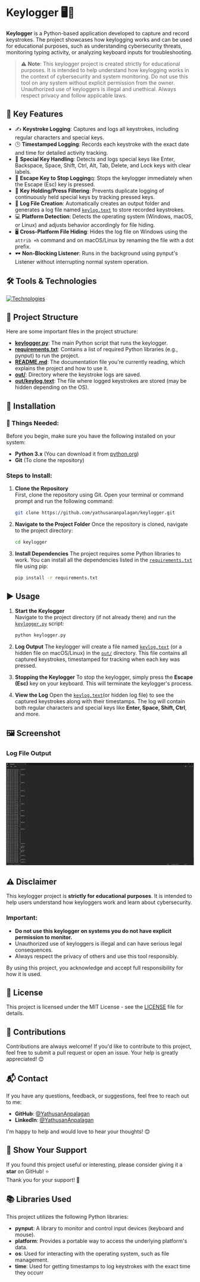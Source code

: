 # Keylogger 🖥️🔑
**Keylogger** is a Python-based application developed to capture and record keystrokes. The project showcases how keylogging works and can be used for educational purposes, such as understanding cybersecurity threats, monitoring typing activity, or analyzing keyboard inputs for troubleshooting.

> ⚠️ **Note**: This keylogger project is created strictly for educational purposes. It is intended to help understand how keylogging works in the context of cybersecurity and system monitoring. Do not use this tool on any system without explicit permission from the owner. Unauthorized use of keyloggers is illegal and unethical. Always respect privacy and follow applicable laws.

## 🚀 Key Features
- ✍️ **Keystroke Logging**: Captures and logs all keystrokes, including regular characters and special keys.
- 🕒 **Timestamped Logging**: Records each keystroke with the exact date and time for detailed activity tracking.
- 🎯 **Special Key Handling**: Detects and logs special keys like Enter, Backspace, Space, Shift, Ctrl, Alt, Tab, Delete, and Lock keys with clear labels.
- 🛑 **Escape Key to Stop Logging**q: Stops the keylogger immediately when the Escape (Esc) key is pressed.
- 🔄 **Key Holding/Press Filtering**: Prevents duplicate logging of continuously held special keys by tracking pressed keys.
- 📁 **Log File Creation**: Automatically creates an output folder and generates a log file named [`keylog.text`](./out/keylog.text) to store recorded keystrokes.
- 💻 **Platform Detection**: Detects the operating system (Windows, macOS, or Linux) and adjusts behavior accordingly for file hiding.
- 🖥️ **Cross-Platform File Hiding**: Hides the log file on Windows using the `attrib +h` command and on macOS/Linux by renaming the file with a dot prefix.
- 🕶️ **Non-Blocking Listener**: Runs in the background using pynput's Listener without interrupting normal system operation.

## 🛠️ Tools & Technologies
[![Technologies](https://skillicons.dev/icons?i=git,github,vscode,py,md,windows)](https://skillicons.dev)
## 📂 Project Structure
Here are some important files in the project structure:

- [**keylogger.py**](./keylogger.py): The main Python script that runs the keylogger.
- [**requirements.txt**](./requirements.txt): Contains a list of required Python libraries (e.g., pynput) to run the project.
- [**README.md**](./README.md): The documentation file you're currently reading, which explains the project and how to use it.
- [**out/**](./out): Directory where the keystroke logs are saved.
- [**out/keylog.text**](./out/keylog.text): The file where logged keystrokes are stored (may be hidden depending on the OS).

## 🔧 Installation
### 📝 Things Needed:
Before you begin, make sure you have the following installed on your system:
- **Python 3.x** (You can download it from [python.org](https://www.python.org/downloads/))
- **Git** (To clone the repository)

### Steps to Install:

1. **Clone the Repository**  
   First, clone the repository using Git. Open your terminal or command prompt and run the following command:
   
   ```bash
   git clone https://github.com/yathusananpalagan/keylogger.git
   ```
2. **Navigate to the Project Folder**
   Once the repository is cloned, navigate to the project directory:

   ```bash
   cd keylogger
   ```
3. **Install Dependencies**
   The project requires some Python libraries to work. You can install all the dependencies listed in the [`requirements.txt`](./requirements.txt) file using pip:
   ```bash
   pip install -r requirements.txt
   ```
   
## ▶️ Usage
1. **Start the Keylogger**  
   Navigate to the project directory (if not already there) and run the [`keylogger.py`](./keylogger.py) script:
   ```bash
   python keylogger.py
   ```
2. **Log Output**
The keylogger will create a file named [`keylog.text`](./out/keylog.text) (or a hidden file on macOS/Linux) in the [`out/`](./out) directory. This file contains all captured keystrokes, timestamped for tracking when each key was pressed.

3. **Stopping the Keylogger**
To stop the keylogger, simply press the **Escape (Esc)** key on your keyboard. This will terminate the keylogger's process.

4. **View the Log**
Open the [`keylog.text`](./out/keylog.text)(or hidden log file) to see the captured keystrokes along with their timestamps. The log will contain both regular characters and special keys like **Enter, Space, Shift, Ctrl**, and more.

## 🖼️ Screenshot
### Log File Output
![LogFile](./docs/logfile.png)

## ⚠️ Disclaimer

This keylogger project is **strictly for educational purposes**. It is intended to help users understand how keyloggers work and learn about cybersecurity. 

### Important:
- **Do not use this keylogger on systems you do not have explicit permission to monitor.**
- Unauthorized use of keyloggers is illegal and can have serious legal consequences.
- Always respect the privacy of others and use this tool responsibly.

By using this project, you acknowledge and accept full responsibility for how it is used.

## 📜 License
This project is licensed under the MIT License - see the [LICENSE](./LICENSE) file for details.

## 🤝 Contributions

Contributions are always welcome! If you'd like to contribute to this project, feel free to submit a pull request or open an issue. Your help is greatly appreciated! 😊

## 📬 Contact

If you have any questions, feedback, or suggestions, feel free to reach out to me:

- **GitHub**: [@YathusanAnpalagan](https://github.com/yathusananpalagan)
- **LinkedIn**: [@YathusanAnpalagan](https://www.linkedin.com/in/yathusan-anpalagan-805957353/)

I'm happy to help and would love to hear your thoughts! 😊

## 🌟 Show Your Support

If you found this project useful or interesting, please consider giving it a **star** on GitHub! ⭐
<br>
Thank you for your support! 🙏

## 📚 Libraries Used

This project utilizes the following Python libraries:
- **pynput**: A library to monitor and control input devices (keyboard and mouse).
- **platform**: Provides a portable way to access the underlying platform's data.
- **os**: Used for interacting with the operating system, such as file management.
- **time**: Used for getting timestamps to log keystrokes with the exact time they occurr
